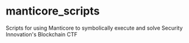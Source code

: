 # manticore_scripts
Scripts for using Manticore to symbolically execute and solve Security Innovation's Blockchain CTF

